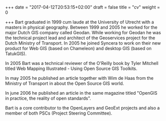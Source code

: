 +++
date = "2017-04-12T20:53:15+02:00"
draft = false
title = "cv"
weight = 0

+++
Bart graduated in 1999 cum laude at the University of Utrecht with a masters in physical geography. Between 1999 and 2005 he worked for the major Dutch GIS company called Geodan. While working for Geodan he was the technical project lead and architect of the Geoservices project for the Dutch Ministry of Transport. In 2005 he joined Syncera to work on their new product for Web GIS (based on Chameleon) and desktop GIS (based on TatukGIS).

In 2005 Bart was a technical reviewer of the O'Reilly book by Tyler Mitchell titled Web Mapping Illustrated - Using Open Source GIS Toolkits.

In may 2005 he published an article together with Wim de Haas from the Ministry of Transport in about the Open Source GIS world.

In june 2006 he published an article in the same magazine titled "OpenGIS in practice, the reality of open standards".

Bart is a core contributor to the OpenLayers and GeoExt projects and also a member of both PSCs (Project Steering Committee).
